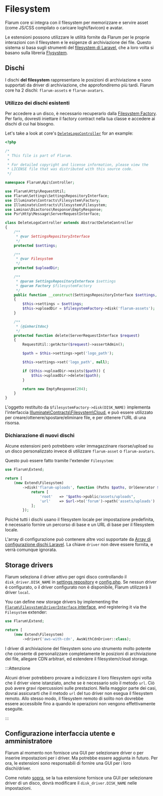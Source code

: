 # Filesystem

Flarum core si integra con il filesystem per memorizzare e servire asset (come JS/CSS compilato o caricare loghi/favicon) e avatar.

Le estensioni possono utilizzare le utilità fornite da Flarum per le proprie interazioni con il filesystem e le esigenze di archiviazione dei file. Questo sistema si basa sugli strumenti del [filesystem di Laravel](https://laravel.com/docs/8.x/filesystem), che a loro volta si basano sulla libreria [Flysystem](https://github.com/thephpleague/flysystem).

## Dischi

I dischi **del filesystem** rappresentano le posizioni di archiviazione e sono supportati da driver di archiviazione, che approfondiremo più tardi. Flarum core ha 2 dischi: `flarum-assets` e `flarum-avatars`.

### Utilizzo dei dischi esistenti

Per accedere a un disco, è necessario recuperarlo dalla [Filesystem Factory](https://laravel.com/api/8.x/Illuminate/Contracts/Filesystem/Factory.html). Per farlo, dovresti iniettare il factory contract nella tua classe e accedere ai dischi di cui hai bisogno.

Let's take a look at core's [`DeleteLogoController`](https://github.com/flarum/framework/blob/4ecd9a9b2ff0e9ba42bb158f3f83bb3ddfc10853/framework/core/src/Api/Controller/DeleteLogoController.php#L19-L58) for an example:

```php
<?php

/*
 * This file is part of Flarum.
 *
 * For detailed copyright and license information, please view the
 * LICENSE file that was distributed with this source code.
 */

namespace Flarum\Api\Controller;

use Flarum\Http\RequestUtil;
use Flarum\Settings\SettingsRepositoryInterface;
use Illuminate\Contracts\Filesystem\Factory;
use Illuminate\Contracts\Filesystem\Filesystem;
use Laminas\Diactoros\Response\EmptyResponse;
use Psr\Http\Message\ServerRequestInterface;

class DeleteLogoController extends AbstractDeleteController
{
    /**
     * @var SettingsRepositoryInterface
     */
    protected $settings;

    /**
     * @var Filesystem
     */
    protected $uploadDir;

    /**
     * @param SettingsRepositoryInterface $settings
     * @param Factory $filesystemFactory
     */
    public function __construct(SettingsRepositoryInterface $settings, Factory $filesystemFactory)
    {
        $this->settings = $settings;
        $this->uploadDir = $filesystemFactory->disk('flarum-assets');
    }

    /**
     * {@inheritdoc}
     */
    protected function delete(ServerRequestInterface $request)
    {
        RequestUtil::getActor($request)->assertAdmin();

        $path = $this->settings->get('logo_path');

        $this->settings->set('logo_path', null);

        if ($this->uploadDir->exists($path)) {
            $this->uploadDir->delete($path);
        }

        return new EmptyResponse(204);
    }
}
```

L'oggetto restituito da `$filesystemFactory->disk(DISK_NAME)` implementa l'interfaccia [Illuminate\Contracts\Filesystem\Cloud](https://laravel.com/api/8.x/Illuminate/Contracts/Filesystem/Cloud.html), e può essere utilizzato per creare/ottenere/spostare/eliminare file, e per ottenere l'URL di una risorsa.

### Dichiarazione di nuovi dischi

Alcune estensioni però potrebbero voler immagazzinare risorse/upload su un disco personalizzato invece di utilizzare `flarum-asset` o `flarum-avatars`.

Questo può essere fatto tramite l'extender `Filesystem`:

```php
use Flarum\Extend;

return [
    (new Extend\Filesystem)
        ->disk('flarum-uploads', function (Paths $paths, UrlGenerator $url) {
            return [
                'root'   => "$paths->public/assets/uploads",
                'url'    => $url->to('forum')->path('assets/uploads')
            ];
        });
```

Poiché tutti i dischi usano il filesystem locale per impostazione predefinita, è necessario fornire un percorso di base e un URL di base per il filesystem locale.

L'array di configurazione può contenere altre voci supportate da [Array di configurazione dischi Laravel](https://laravel.com/docs/8.x/filesystem#configuration). La chiave `driver` non deve essere fornita, e verrà comunque ignorata.

## Storage drivers

Flarum seleziona il driver attivo per ogni disco controllando il `disk_driver.DISK_NAME` in [settings repository](settings.md) e [config.php](../config.md). Se nessun driver è configurato, o il driver configurato non è disponibile, Flarum utilizzerà il driver `local`.

You can define new storage drivers by implementing the [`Flarum\Filesystem\DriverInterface` interface](https://github.com/flarum/framework/blob/main/framework/core/src/Filesystem/DriverInterface.php#L16), and registering it via the `Filesystem` extender:

```php
use Flarum\Extend;

return [
    (new Extend\Filesystem)
        ->driver('aws-with-cdn', AwsWithCdnDriver::class);
```

I driver di archiviazione del filesystem sono uno strumento molto potente che consente di personalizzare completamente le posizioni di archiviazione dei file, allegare CDN arbitrari, ed estendere il filesystem/cloud storage.

:::Attenzione

Alcuni driver potrebbero provare a indicizzare il loro filesystem ogni volta che il driver viene istanziato, anche se è necessario solo il metodo `url`. Ciò può avere gravi ripercussioni sulle prestazioni. Nella maggior parte dei casi, dovrai assicurarti che il metodo `url` del tuo driver non esegua il filesystem remoto. Allo stesso modo, il filesystem remoto di solito non dovrebbe essere accessibile fino a quando le operazioni non vengono effettivamente eseguite.

:::

## Configurazione interfaccia utente e amministratore

Flarum al momento non fornisce una GUI per selezionare driver o per inserire impostazioni per i driver. Ma potrebbe essere aggiunta in futuro. Per ora, le estensioni sono responsabili di fornire una GUI per i loro dischi/driver.

Come notato [sopra](#storage-drivers), se la tua estensione fornisce una GUI per selezionare driver di un disco, dovrà modificare il `disk_driver.DISK_NAME` nelle impostazioni.
